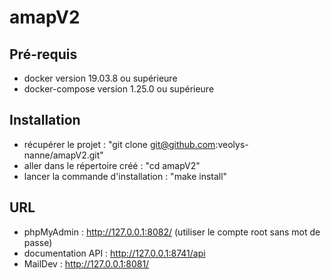 # amapV2

## Pré-requis

- docker version 19.03.8 ou supérieure
- docker-compose version 1.25.0 ou supérieure

## Installation

- récupérer le projet : "git clone git@github.com:veolys-nanne/amapV2.git"
- aller dans le répertoire créé : "cd amapV2"
- lancer la commande d'installation : "make install"

## URL
 - phpMyAdmin : http://127.0.0.1:8082/ (utiliser le compte root sans mot de passe)
 - documentation API : http://127.0.0.1:8741/api
 - MailDev : http://127.0.0.1:8081/
